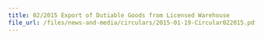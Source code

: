 ```yaml
---
title: 02/2015 Export of Dutiable Goods from Licensed Warehouse
file_url: /files/news-and-media/circulars/2015-01-19-Circular022015.pdf
---
```

